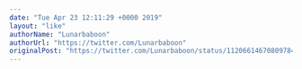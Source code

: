 ```yaml
---
date: "Tue Apr 23 12:11:29 +0000 2019"
layout: "like"
authorName: "Lunarbaboon"
authorUrl: "https://twitter.com/Lunarbaboon"
originalPost: "https://twitter.com/Lunarbaboon/status/1120661467080978438"
---
```

